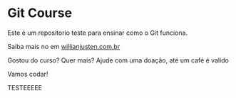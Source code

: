 # Git Course

Este é um repositorio teste para ensinar como o Git funciona.

Saiba mais no em [willianjusten.com.br](http://willianjusten.com.br)

Gostou do curso? Quer mais? Ajude com uma doação, até um café é valido


Vamos codar!

TESTEEEEE 
